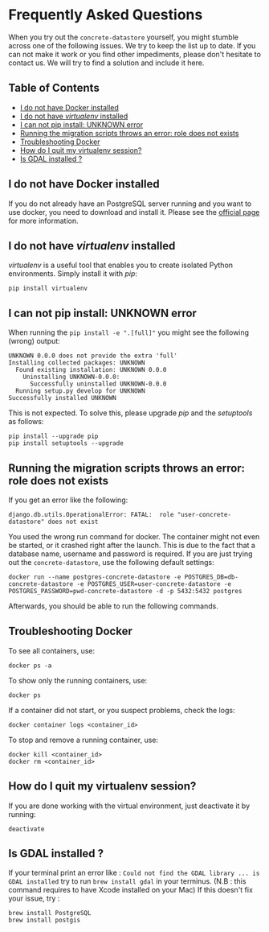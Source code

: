 # Frequently Asked Questions

When you try out the `concrete-datastore` yourself, you might stumble across one of the following issues. We try to keep the list up to date. If you can not make it work or you find other impediments, please don't hesitate to contact us. We will try to find a solution and include it here.

## Table of Contents

<!-- MarkdownTOC autolink="true" -->

- [I do not have Docker installed](#i-do-not-have-docker-installed)
- [I do not have *virtualenv* installed](#i-do-not-have-virtualenv-installed)
- [I can not pip install: UNKNOWN error](#i-can-not-pip-install-unknown-error)
- [Running the migration scripts throws an error: role does not exists](#running-the-migration-scripts-throws-an-error-role-does-not-exists)
- [Troubleshooting Docker](#troubleshooting-docker)
- [How do I quit my virtualenv session?](#how-do-i-quit-my-virtualenv-session)
- [Is GDAL installed ?](#)

<!-- /MarkdownTOC -->


## I do not have Docker installed
If you do not already have an PostgreSQL server running and you want to use docker, you need to download and install it. Please see the [official page](https://docs.docker.com/get-docker/) for more information.

## I do not have *virtualenv* installed
*virtualenv* is a useful tool that enables you to create isolated Python environments. Simply install it with *pip*:

``` shell
pip install virtualenv
```

## I can not pip install: UNKNOWN error

When running the `pip install -e ".[full]"` you might see the following (wrong) output:

``` shell
UNKNOWN 0.0.0 does not provide the extra 'full'
Installing collected packages: UNKNOWN
  Found existing installation: UNKNOWN 0.0.0
    Uninstalling UNKNOWN-0.0.0:
      Successfully uninstalled UNKNOWN-0.0.0
  Running setup.py develop for UNKNOWN
Successfully installed UNKNOWN
```

This is not expected. To solve this, please upgrade *pip* and the *setuptools* as follows:

```shell
pip install --upgrade pip
pip install setuptools --upgrade
```

## Running the migration scripts throws an error: role does not exists
If you get an error like the following:
``` shell
django.db.utils.OperationalError: FATAL:  role "user-concrete-datastore" does not exist
```

You used the wrong run command for docker. The container might not even be started, or it crashed right after the launch. This is due to the fact that a database name, username and password is required. If you are just trying out the `concrete-datastore`, use the following default settings:

```shell
docker run --name postgres-concrete-datastore -e POSTGRES_DB=db-concrete-datastore -e POSTGRES_USER=user-concrete-datastore -e POSTGRES_PASSWORD=pwd-concrete-datastore -d -p 5432:5432 postgres
```

Afterwards, you should be able to run the following commands.

## Troubleshooting Docker
To see all containers, use:

```shell
docker ps -a
```

To show only the running containers, use:
```shell
docker ps
```

If a container did not start, or you suspect problems, check the logs:

```shell
docker container logs <container_id>
```

To stop and remove a running container, use:
```shell
docker kill <container_id>
docker rm <container_id>
```

## How do I quit my virtualenv session?
If you are done working with the virtual environment, just deactivate it by running:

``` shell
deactivate
```

## Is GDAL installed ?
If your terminal print an error like : ```Could not find the GDAL library ... is GDAL installed``` try to run ```brew install gdal``` in your terminus. (N.B : this command requires to have Xcode installed on your Mac)
If this doesn't fix your issue, try :
```shell
brew install PostgreSQL
brew install postgis
```

